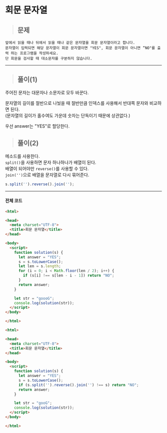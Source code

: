 # 회문 문자열

> ## 문제

```
앞에서 읽을 때나 뒤에서 읽을 때나 같은 문자열을 회문 문자열이라고 합니다.
문자열이 입력되면 해당 문자열이 회문 문자열이면 "YES", 회문 문자열이 아니면 “NO"를 출력 하는 프로그램을 작성하세요.
단 회문을 검사할 때 대소문자를 구분하지 않습니다.
```
***

> ## 풀이(1)

주어진 문자는 대문자나 소문자로 모두 바꾼다.

문자열의 길이를 절반으로 나눴을 때 절반만큼 인덱스를 사용해서 반대쪽 문자와 비교하면 된다.<br/>
(문자열의 길이가 홀수여도 가운데 숫자는 단독이기 때문에 상관없다.)

우선 answer는 "YES"로 할당한다.

> ## 풀이(2)

메소드를 사용한다.<br/>
`split()`을 사용하면 문자 하나하나가 배열이 된다.<br/>
배열이 되어야만 `reverse()`를 사용할 수 있다.<br/>
`join('')`으로 배열을 문자열로 다시 묶어준다.
```jsx
s.split('').reverse().join('');
```
***

#### 전체 코드
```html
<html>

<head>
  <meta charset="UTF-8">
  <title>회문 문자열</title>
</head>

<body>
  <script>
    function solution(s) {
      let answer = "YES";
      s = s.toLowerCase();
      let len = s.length;
      for (i = 0; i < Math.floor(len / 2); i++) {
        if (s[i] !== s[len - i - 1]) return "NO";
      }
      return answer;
    }

    let str = "goooG";
    console.log(solution(str));
  </script>
</body>

</html>
```
```html
<html>

<head>
  <meta charset="UTF-8">
  <title>회문 문자열</title>
</head>

<body>
  <script>
    function solution(s) {
      let answer = "YES";
      s = s.toLowerCase();
      if (s.split('').reverse().join('') !== s) return "NO";
      return answer;
    }

    let str = "gooG";
    console.log(solution(str));
  </script>
</body>

</html>
```